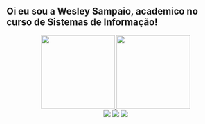 ## Oi eu sou a Wesley Sampaio, academico no curso de Sistemas de Informação!

<div align="center">
  <a href="https://github.com/Wesley-Sampaio">
  <img height="170em" src="https://github-readme-stats.vercel.app/api?username=Wesley-Sampaio&show_icons=true&theme=dracula&include_all_commits=true&count_private=true"/>
  <img height="170em" src="https://github-readme-stats.vercel.app/api/top-langs/?username=Wesley-Sampaio&layout=compact&langs_count=7&theme=dracula"/>
<div> 
  <a href="https://instagram.com/_sampaiowesley" target="_blank"><img src="https://img.shields.io/badge/-Instagram-%23E4405F?style=for-the-badge&logo=instagram&logoColor=white" target="_blank"></a>
  <a href = "wesley.sampaio@estudantes.ifg.edu.br"><img src="https://img.shields.io/badge/-Gmail-%23333?style=for-the-badge&logo=gmail&logoColor=white" target="_blank"></a>
  <a href="https://www.linkedin.com/in/wesleydasilvasampaio/" target="_blank"><img src="https://img.shields.io/badge/-LinkedIn-%230077B5?style=for-the-badge&logo=linkedin&logoColor=white" target="_blank"></a> 
 
</div>
